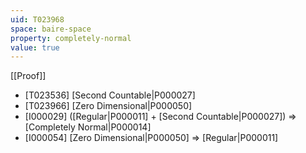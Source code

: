 ```yaml
---
uid: T023968
space: baire-space
property: completely-normal
value: true
---
```

[[Proof]]

* [T023536] [Second Countable|P000027]
* [T023966] [Zero Dimensional|P000050]
* [I000029] ([Regular|P000011] + [Second Countable|P000027]) => [Completely Normal|P000014]
* [I000054] [Zero Dimensional|P000050] => [Regular|P000011]

